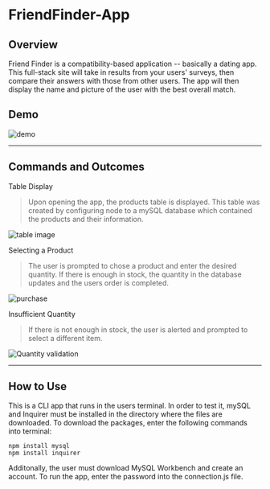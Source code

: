 # FriendFinder-App

## Overview

 Friend Finder is a compatibility-based application -- basically a dating app. This full-stack site will take in results from your users' surveys, then compare their answers with those from other users. The app will then display the name and picture of the user with the best overall match. 

## Demo
![demo](https://drive.google.com/file/d/10oJ1PRGJ3TigLlLmTj79dj2GJWjvt_Fc/view)

----
## Commands and Outcomes

Table Display
> Upon opening the app, the products table is displayed. This table was created by configuring node to a mySQL database which contained the products and their information. 

![table image](screenshots/table.png)

Selecting a Product
> The user is prompted to chose a product and enter the desired quantity. If there is enough in stock, the quantity in the database updates and the users order is completed. 

![purchase](screenshots/ordertotal.png)

Insufficient Quantity
> If there is not enough in stock, the user is alerted and prompted to select a different item.

![Quantity validation](screenshots/iquantity.png)

----
## How to Use
This is a CLI app that runs in the users terminal. In order to test it, mySQL and Inquirer must be installed in the directory where the files are downloaded. To download the packages, enter the following commands into terminal:

    npm install mysql
    npm install inquirer 

Additonally, the user must download MySQL Workbench and create an account. To run the app, enter the password into the connection.js file.